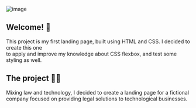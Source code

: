 ![image](https://user-images.githubusercontent.com/110556268/199816435-10fbe2c1-b32e-48a5-882c-975152c6c1d9.png)

<h2> Welcome! 👋 </h2>

<p>This project is my first landing page, built using HTML and CSS. I decided to create this one <br>
to apply and improve my knowledge about CSS flexbox, and test some styling as well. </p>

<h2> The project 👨‍💻 </h2>

<p> Mixing law and technology, I decided to create a landing page for a fictional company focused on providing legal solutions to technological businesses. <p>
